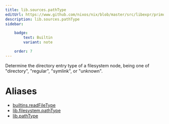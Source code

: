 ```yaml
---
title: lib.sources.pathType
editUrl: https://www.github.com/nixos/nix/blob/master/src/libexpr/primops.cc
description: lib.sources.pathType
sidebar:

    badge:
        text: Builtin
        variant: note

    order: 7
---
```


Determine the directory entry type of a filesystem node, being
one of "directory", "regular", "symlink", or "unknown".


# Aliases

- [builtins.readFileType](/nix-doc-comments/reference/builtins/builtins-readFileType)
- [lib.filesystem.pathType](/nix-doc-comments/reference/lib/filesystem/lib-filesystem-pathType)
- [lib.pathType](/nix-doc-comments/reference/lib/lib-pathType)


